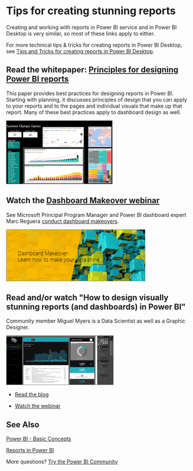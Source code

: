 <properties
   pageTitle="Tips for creating stunning reports"
   description="Tips and tricks for creating reports in Power BI service"
   services="powerbi"
   documentationCenter=""
   authors="mihart"
   manager="mblythe"
   backup=""
   editor=""
   tags=""
   qualityFocus="no"
   qualityDate=""/>

<tags
   ms.service="powerbi"
   ms.devlang="NA"
   ms.topic="article"
   ms.tgt_pltfrm="NA"
   ms.workload="powerbi"
   ms.date="01/22/2017"
   ms.author="mihart"/>

# Tips for creating stunning reports

Creating and working with reports in Power BI service and in Power BI Desktop is very similar, so most of these links apply to either.

For more technical tips & tricks for creating reports in Power BI Desktop, see [Tips and Tricks for creating reports in Power BI Desktop](powerbi-desktop-tips-and-tricks-for-creating-reports).
##  Read the whitepaper: [Principles for designing Power BI reports](powerbi-service-visualization-best-practices)

This paper provides best practices for designing reports in Power BI. Starting with planning, it discusses principles of design that you can apply to your reports and to the pages and individual visuals that make up that report. Many of these best practices apply to dashboard design as well.

![](media/power-bi-service-tips-and-tricks-for-creating-reports/power-bi-example.png)

## Watch the [Dashboard Makeover webinar](https://info.microsoft.com/CO-PowerBI-WBNR-FY16-05May-12-Dashboard-Makeover-Registration.html)

See Microsoft Principal Program Manager and Power BI dashboard expert Marc Reguera [conduct dashboard makeovers](https://info.microsoft.com/CO-PowerBI-WBNR-FY16-05May-12-Dashboard-Makeover-Registration.html).

![](media/power-bi-service-tips-and-tricks-for-creating-reports/power-bi-makeover-webinar.png)




## Read and/or watch "How to design visually stunning reports (and dashboards) in Power BI"

Community member Miguel Myers is a Data Scientist as well as a Graphic Designer.

![](media/power-bi-service-tips-and-tricks-for-creating-reports/power-bi-reports.png)


-  [Read the blog](https://powerbi.microsoft.com/blog/how-to-design-visually-stunning-reports/)

-  [Watch the webinar](https://info.microsoft.com/CO-PowerBI-WBNR-FY16-04Apr-19-Design-Reports-in-PowerBI-Registration.html)

## See Also

[Power BI - Basic Concepts](powerbi-service-basic-concepts.md)

[Reports in Power BI](powerbi-service-reports.md)

More questions? [Try the Power BI Community](http://community.powerbi.com/)
